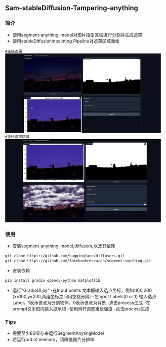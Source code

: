 ## Sam-stableDiffusion-Tampering-anything
### 简介
+ 使用segment-anything-model对图片指定区域进行分割并生成遮罩
+ 使用stableDiffusionInpainting Pipeline对遮罩区域重绘


 `#生成遮罩`
![SAm](examples/1.png)
 `#重绘遮罩区域`
![Diff](examples/2.png)

### 使用
+ 安装segment-anything-model,diffusers,以及其依赖

```
git clone https://github.com/huggingface/diffusers.git
git clone https://github.com/facebookresearch/segment-anything.git
```
+ 安装依赖
```
pip install gradio opencv-python matplotlib
```
+ 运行"GradioUI.py"
-在Input points 文本框输入选点坐标，例如:100,200 (x=100,y=200,两组坐标之间用空格分隔)
-在Input Labels(0 or 1) 输入选点Label，1表示该点为分割物体，0表示该点为背景
-点击process生成
-在prompt文本框内输入提示词
-使用滑杆调整重绘强度
-点击process生成


### Tips
+ 需要至少8G显存来运行SegmentAnytingModel
+ 若运行out of memory，请降低图片分辨率




